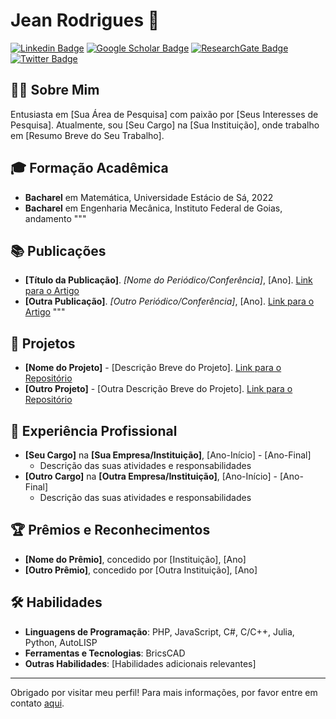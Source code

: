 # Jean Rodrigues 🚀

[![Linkedin Badge](https://img.shields.io/badge/-LinkedIn-blue?style=flat-square&logo=Linkedin&logoColor=white&link=https://www.linkedin.com/in/seu_perfil/)](https://www.linkedin.com/in/seu_perfil/)
[![Google Scholar Badge](https://img.shields.io/badge/-Google_Scholar-black?style=flat-square&logo=Google-Scholar&logoColor=white&link=https://scholar.google.com/citations?user=seu_perfil)](https://scholar.google.com/citations?user=seu_perfil)
[![ResearchGate Badge](https://img.shields.io/badge/-ResearchGate-00CCBB?style=flat-square&logo=ResearchGate&logoColor=white&link=https://www.researchgate.net/profile/Seu_Perfil)](https://www.researchgate.net/profile/Seu_Perfil)
[![Twitter Badge](https://img.shields.io/badge/-Twitter-1DA1F2?style=flat-square&logo=Twitter&logoColor=white&link=https://twitter.com/seu_perfil)](https://twitter.com/seu_perfil)

## 👩‍💻 Sobre Mim

Entusiasta em [Sua Área de Pesquisa] com paixão por [Seus Interesses de Pesquisa]. Atualmente, sou [Seu Cargo] na [Sua Instituição], onde trabalho em [Resumo Breve do Seu Trabalho].

## 🎓 Formação Acadêmica

- **Bacharel** em Matemática, Universidade Estácio de Sá, 2022
- **Bacharel** em Engenharia Mecânica, Instituto Federal de Goias, andamento
"""
## 📚 Publicações

- **[Título da Publicação]**. *[Nome do Periódico/Conferência]*, [Ano]. [Link para o Artigo](#)
- **[Outra Publicação]**. *[Outro Periódico/Conferência]*, [Ano]. [Link para o Artigo](#)
"""
## 🚀 Projetos

- **[Nome do Projeto]** - [Descrição Breve do Projeto]. [Link para o Repositório](#)
- **[Outro Projeto]** - [Outra Descrição Breve do Projeto]. [Link para o Repositório](#)

## 💼 Experiência Profissional

- **[Seu Cargo]** na **[Sua Empresa/Instituição]**, [Ano-Início] - [Ano-Final]
  - Descrição das suas atividades e responsabilidades
- **[Outro Cargo]** na **[Outra Empresa/Instituição]**, [Ano-Início] - [Ano-Final]
  - Descrição das suas atividades e responsabilidades

## 🏆 Prêmios e Reconhecimentos

- **[Nome do Prêmio]**, concedido por [Instituição], [Ano]
- **[Outro Prêmio]**, concedido por [Outra Instituição], [Ano]

## 🛠️ Habilidades

- **Linguagens de Programação**: PHP, JavaScript, C#, C/C++, Julia, Python, AutoLISP
- **Ferramentas e Tecnologias**: BricsCAD
- **Outras Habilidades**: [Habilidades adicionais relevantes]

---

Obrigado por visitar meu perfil! Para mais informações, por favor entre em contato [aqui](#).

